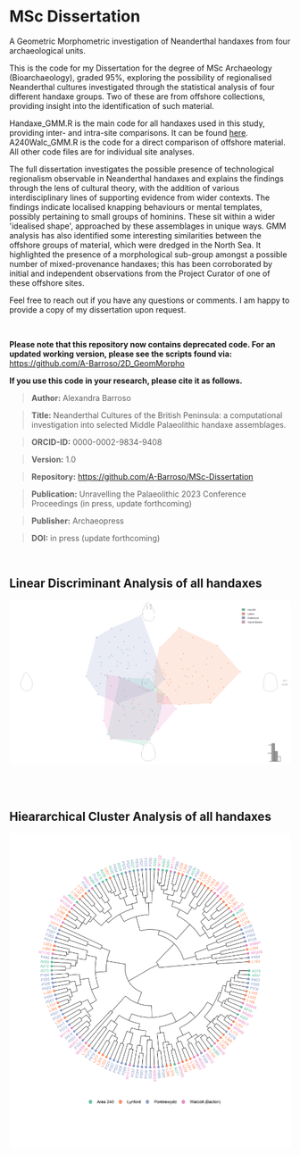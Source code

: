# MSc Dissertation

A Geometric Morphometric investigation of Neanderthal handaxes from four archaeological units.

This is the code for my Dissertation for the degree of MSc Archaeology (Bioarchaeology), graded 95%, exploring the possibility of regionalised Neanderthal cultures investigated through the statistical analysis of four different handaxe groups. Two of these are from offshore collections, providing insight into the identification of such material.

Handaxe_GMM.R is the main code for all handaxes used in this study, providing inter- and intra-site comparisons. It can be found [here](https://github.com/A-Barroso/MSc-Dissertation/blob/main/Scripts/Handaxe_GMM.R).
A240Walc_GMM.R is the code for a direct comparison of offshore material. All other code files are for individual site analyses.

The full dissertation investigates the possible presence of technological regionalism observable in Neanderthal handaxes and explains the findings through the lens of cultural theory, with the addition of various interdisciplinary lines of supporting evidence from wider contexts. The findings indicate localised knapping behaviours or mental templates, possibly pertaining to small groups of hominins. These sit within a wider 'idealised shape', approached by these assemblages in unique ways. GMM analysis has also identified some interesting similarities between the offshore groups of material, which were dredged in the North Sea. It highlighted the presence of a morphological sub-group amongst a possible number of mixed-provenance handaxes; this has been corroborated by initial and independent observations from the Project Curator of one of these offshore sites.

Feel free to reach out if you have any questions or comments. I am happy to provide a copy of my dissertation upon request.


<br>

**Please note that this repository now contains deprecated code. For an updated working version, please see the scripts found via:** https://github.com/A-Barroso/2D_GeomMorpho

**If you use this code in your research, please cite it as follows.**

> **Author:** Alexandra Barroso

> **Title:** Neanderthal Cultures of the British Peninsula: a computational investigation into selected Middle Palaeolithic handaxe assemblages.

> **ORCID-ID:** 0000-0002-9834-9408

> **Version:** 1.0  

> **Repository:** https://github.com/A-Barroso/MSc-Dissertation

> **Publication:** Unravelling the Palaeolithic 2023 Conference Proceedings (in press, update forthcoming)

> **Publisher:** Archaeopress

> **DOI:** in press (update forthcoming)


<br>




## Linear Discriminant Analysis of all handaxes

![./images/LDAfullaxes.jpg](https://github.com/A-Barroso/MSc-Dissertation/blob/main/Images/LDAfullaxes.jpg)


<br>


<br>



## Hieararchical Cluster Analysis of all handaxes

![./images/clad.jpg](https://github.com/A-Barroso/MSc-Dissertation/blob/main/Images/clad.jpg)
